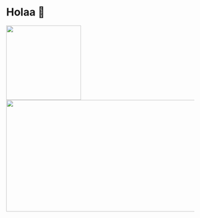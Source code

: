 # Holaa 👋

<img src="https://media.giphy.com/media/WUlplcMpOCEmTGBtBW/giphy.gif" width="200" align="left">

<!--
<img align="right" height="160em" src="https://github-readme-stats.vercel.app/api/top-langs/?username=zarmintaa&layout=compact" />
-->

<img align="right" height="300em" width="600em" src="https://github-readme-stats.vercel.app/api/top-langs/?username=zarmintaa&theme=tokyonight&show_icons=true" /> 

<!-- 
<img align="right" height="160em" src="https://github-readme-stats.vercel.app/api/top-langs/?username=myzeus&layout=compact" />
<img align="right" alt="GIF" src="https://media.giphy.com/media/836HiJc7pgzy8iNXCn/giphy.gif" width="400" /> -->

<!--
<h3> 🛠 &nbsp;Tech Stack Study <img src="https://media.giphy.com/media/WUlplcMpOCEmTGBtBW/giphy.gif" width="30"></h3>

- 💻 &nbsp;
  ![Javascript](https://img.shields.io/badge/--333333?style=flat&logo=Javascript&logoColor=FFFF00)
  ![Python](https://img.shields.io/badge/--333333?style=flat&logo=python)
  ![R (Statistics)](https://img.shields.io/badge/--333333?style=flat&logo=R&logoColor=276DC3)
  ![kotlin](https://img.shields.io/badge/--333333?style=flat&logo=kotlin&logoColor=276DC3)
  
- 🌐 &nbsp;
  ![JavaScript](https://img.shields.io/badge/--333333?style=flat&logo=javascript)
  ![Node.js](https://img.shields.io/badge/--333333?style=flat&logo=node.js)
  ![React](https://img.shields.io/badge/--333333?style=flat&logo=react)
  ![VueJS](https://img.shields.io/badge/--333333?style=flat&logo=vue.js)
  ![Python](https://img.shields.io/badge/--333333?style=flat&logo=python)
- 🛢 &nbsp;
  ![MongoDB](https://img.shields.io/badge/--333333?style=flat&logo=mongodb)
  ![Postgre](https://img.shields.io/badge/--333333?style=flat&logo=postgresql)
- ⚙️ &nbsp;
  ![NPM](https://img.shields.io/badge/--333333?style=flat&logo=npm)
  ![GitHub](https://img.shields.io/badge/--333333?style=flat&logo=github)
  ![figma](https://img.shields.io/badge/--333333?style=flat&logo=figma)
  ![Docker](https://img.shields.io/badge/--333333?style=flat&logo=docker)
- 🔧 &nbsp;
  ![Visual Studio Code](https://img.shields.io/badge/--333333?style=flat&logo=visual-studio-code&logoColor=007ACC)
  ![RStudio](https://img.shields.io/badge/--333333?style=flat&logo=rstudio)
  ![Pycharm](https://img.shields.io/badge/--333333?style=flat&logo=pycharm)
  
<br/>
<br/>
<a href="https://github.com/myzeus">
  <img align="left" height="160em" src="https://github-readme-stats.vercel.app/api/top-langs/?username=myzeus&layout=compact" />
  <img align="right" height="160em" src="https://github-readme-stats.vercel.app/api?username=myzeus&show_icons=true" />
</a>
<br/>


<!-- &theme=buefy -->


<br/>

<!--
**myzeus/myzeus** is a ✨ _special_ ✨ repository because its `README.md` (this file) appears on your GitHub profile.

Here are some ideas to get you started:

- 🔭 I’m currently working on ...
- 🌱 I’m currently learning ...
- 👯 I’m looking to collaborate on ...
- 🤔 I’m looking for help with ...
- 💬 Ask me about ...
- 📫 How to reach me: ...
- 😄 Pronouns: ...
- ⚡ Fun fact: ...


<h3> 🛠 &nbsp;Tech Stack</h3>

- 💻 &nbsp;
  ![Python](https://img.shields.io/badge/-Python-333333?style=flat&logo=python)
  ![Java](https://img.shields.io/badge/-Java-333333?style=flat&logo=Java&logoColor=007396)
  ![C++](https://img.shields.io/badge/-C++-333333?style=flat&logo=C%2B%2B&logoColor=00599C)
  ![R (Statistics)](https://img.shields.io/badge/-R-333333?style=flat&logo=R&logoColor=276DC3)
- 🌐 &nbsp;
  ![HTML5](https://img.shields.io/badge/-HTML5-333333?style=flat&logo=HTML5)
  ![CSS](https://img.shields.io/badge/-CSS-333333?style=flat&logo=CSS3&logoColor=1572B6)
  ![JavaScript](https://img.shields.io/badge/-JavaScript-333333?style=flat&logo=javascript)
  ![Bootstrap](https://img.shields.io/badge/-Bootstrap-333333?style=flat&logo=bootstrap&logoColor=563D7C)
  ![Node.js](https://img.shields.io/badge/-Node.js-333333?style=flat&logo=node.js)
  ![React](https://img.shields.io/badge/-React-333333?style=flat&logo=react)
- 🛢 &nbsp;
  ![MySQL](https://img.shields.io/badge/-MySQL-333333?style=flat&logo=mysql)
  ![MongoDB](https://img.shields.io/badge/-MongoDB-333333?style=flat&logo=mongodb)
- ⚙️ &nbsp;
  ![Git](https://img.shields.io/badge/-Git-333333?style=flat&logo=git)
  ![GitHub](https://img.shields.io/badge/-GitHub-333333?style=flat&logo=github))
- 🔧 &nbsp;
  ![Visual Studio Code](https://img.shields.io/badge/-Visual%20Studio%20Code-333333?style=flat&logo=visual-studio-code&logoColor=007ACC)
  ![RStudio](https://img.shields.io/badge/-RStudio-333333?style=flat&logo=rstudio)
  ![Eclipse](https://img.shields.io/badge/-Eclipse-333333?style=flat&logo=eclipse-ide&logoColor=2C2255)
- 🖥 &nbsp;
  ![Illustrator](https://img.shields.io/badge/-Illustrator-333333?style=flat&logo=adobe-illustrator)
  ![Photoshop](https://img.shields.io/badge/-Photoshop-333333?style=flat&logo=adobe-photoshop)
  ![InDesign](https://img.shields.io/badge/-InDesign-333333?style=flat&logo=adobe-indesign)
  
  <a href="https://github.com/myzeus">
  <img align="left" height="160em" src="https://github-readme-stats.vercel.app/api/top-langs/?username=myzeus&layout=compact" />
  <img align="right" height="160em" src="https://github-readme-stats.vercel.app/api?username=myzeus&show_icons=true" />
</a>

-->
